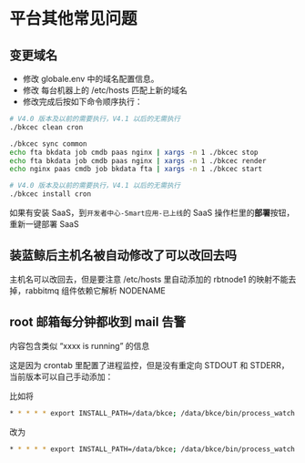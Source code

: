 # 平台其他常见问题

## 变更域名

- 修改 globale.env 中的域名配置信息。
- 修改 每台机器上的 /etc/hosts 匹配上新的域名
- 修改完成后按如下命令顺序执行：

```bash
# V4.0 版本及以前的需要执行，V4.1 以后的无需执行
./bkcec clean cron

./bkcec sync common
echo fta bkdata job cmdb paas nginx | xargs -n 1 ./bkcec stop
echo fta bkdata job cmdb paas nginx | xargs -n 1 ./bkcec render
echo nginx paas cmdb job bkdata fta | xargs -n 1 ./bkcec start

# V4.0 版本及以前的需要执行，V4.1 以后的无需执行
./bkcec install cron
```

如果有安装 SaaS，到`开发者中心-Smart应用-已上线`的 SaaS 操作栏里的**部署**按钮，重新一键部署 SaaS

##  装蓝鲸后主机名被自动修改了可以改回去吗

主机名可以改回去，但是要注意 /etc/hosts 里自动添加的 rbtnode1 的映射不能去掉，rabbitmq 组件依赖它解析 NODENAME

## root 邮箱每分钟都收到 mail 告警

内容包含类似 “xxxx is running” 的信息

这是因为 crontab 里配置了进程监控，但是没有重定向 STDOUT 和 STDERR，当前版本可以自己手动添加：

比如将

```bash
* * * * * export INSTALL_PATH=/data/bkce; /data/bkce/bin/process_watch mysql
```

改为

```bash
* * * * * export INSTALL_PATH=/data/bkce; /data/bkce/bin/process_watch mysql &>/dev/null
```

